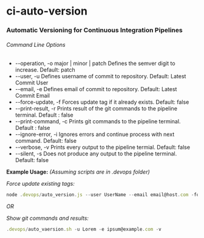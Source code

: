 # ci-auto-version
###  Automatic Versioning for Continuous Integration Pipelines

###### Command Line Options
-  --operation, -o major | minor | patch      Defines the semver digit to increase. Default: patch
-  --user, -u <UserName>   Defines username of commit to repository. Default: Latest Commit User
-  --email, -e <E-mail>    Defines email of commit to repository. Default: Latest Commit Email
-  --force-update, -f     Forces update tag if it already exists. Default: false
-  --print-result, -r    Prints result of the git commands to the pipeline terminal. Default : false
-  --print-command, -c   Prints git commands to the pipeline terminal. Default : false
-  --ignore-error, -i    Ignores errors and continue process with next command. Default: false
-  --verbose, -v   Prints every output to the pipeline termial. Default: false
-  --silent, -s    Does not produce any output to the pipeline terminal. Default: false

**Example Usage:** _(Assuming scripts are in .devops folder)_

_Force update existing tags:_

```javascript
node .devops/auto_version.js --user UserName --email email@host.com -force
```
_OR_

_Show git commands and results:_
```javascript
.devops/auto_vaersion.sh -u Lorem -e ipsum@example.com -v
```